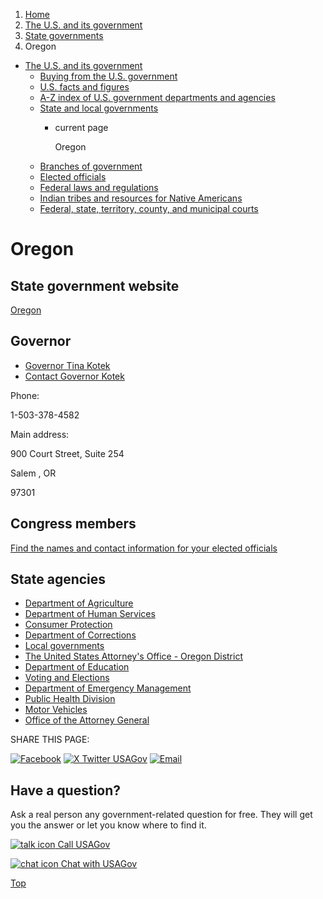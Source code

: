 1. [Home](/)
2. [The U.S. and its government](/about-the-us)
3. [State governments](/state-governments)
4. Oregon

* [The U.S. and its government](/about-the-us)
  + [Buying from the U.S. government](/buy-from-government)
  + [U.S. facts and figures](/facts-figures)
  + [A-Z index of U.S. government departments and agencies](/agency-index)
  + [State and local governments](/state-local-governments)
    - current page

      Oregon
  + [Branches of government](/branches-of-government)
  + [Elected officials](/elected-officials)
  + [Federal laws and regulations](/laws-and-regulations)
  + [Indian tribes and resources for Native Americans](/tribes)
  + [Federal, state, territory, county, and municipal courts](/courts)

Oregon
======

State government website
------------------------

[Oregon](https://www.oregon.gov/pages/index.aspx)

Governor
--------

* [Governor Tina Kotek](https://www.oregon.gov/gov/Pages/index.aspx)
* [Contact Governor Kotek](https://www.oregon.gov/gov/pages/contact-us.aspx)

Phone:

1-503-378-4582

Main address:

900 Court Street, Suite 254
  

Salem
,
OR

97301

Congress members
----------------

[Find the names and contact information for your elected officials](/elected-officials)

State agencies
--------------

* [Department of Agriculture](https://www.oregon.gov/oda/Pages/default.aspx)
* [Department of Human Services](https://www.oregon.gov/odhs/pages/default.aspx)
* [Consumer Protection](https://www.doj.state.or.us/consumer-protection/)
* [Department of Corrections](https://www.oregon.gov/doc/pages/default.aspx)
* [Local governments](https://sos.oregon.gov/blue-book/Pages/local.aspx)
* [The United States Attorney's Office - Oregon District](https://www.justice.gov/usao-or)
* [Department of Education](https://www.oregon.gov/ode/Pages/default.aspx)
* [Voting and Elections](https://sos.oregon.gov/voting-elections/Pages/default.aspx)
* [Department of Emergency Management](https://www.oregon.gov/OEM/Pages/default.aspx)
* [Public Health Division](https://www.oregon.gov/OHA/PH/Pages/index.aspx)
* [Motor Vehicles](https://www.oregon.gov/odot/DMV/Pages/index.aspx)
* [Office of the Attorney General](https://www.doj.state.or.us/)

SHARE THIS PAGE:

[![Facebook](/themes/custom/usagov/images/social-media-icons/Facebook_Icon.svg)](https://www.facebook.com/sharer/sharer.php?u=https://www.usa.gov/states/oregon&v=3)
[![X Twitter USAGov](/themes/custom/usagov/images/social-media-icons/X_Twitter_Icon.svg?version=2)](https://twitter.com/intent/tweet?source=webclient&text=https://www.usa.gov/states/oregon)
[![Email](/themes/custom/usagov/images/social-media-icons/Email_Icon.svg?version=2)](mailto:?subject=https://www.usa.gov/states/oregon)

Have a question?
----------------

Ask a real person any government-related question for free. They will get you the answer or let you know where to find it.

[![talk icon](/themes/custom/usagov/images/ICONS_talk.png)
Call USAGov](/phone)

[![chat icon](/themes/custom/usagov/images/ICONS_chat.png)
Chat with USAGov](/chat)

[Top](#main-content)